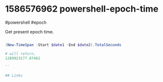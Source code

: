 # 1586576962 powershell-epoch-time
#powershell #epoch

Get present epoch time.
```powershell

(New-TimeSpan -Start $date1 -End $date2).TotalSeconds

# will return, 
1289923177.87462

``

## Links
